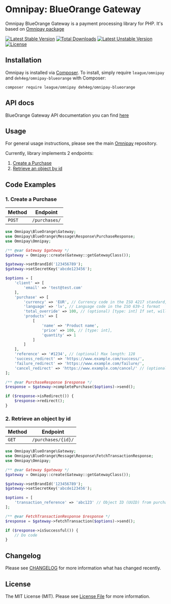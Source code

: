 # Omnipay: BlueOrange Gateway

Omnipay BlueOrange Gateway is a payment processing library for PHP. It's based on [Omnipay package](https://github.com/thephpleague/omnipay)

[![Latest Stable Version](https://poser.pugx.org/deh4eg/omnipay-blueorange/v)](//packagist.org/packages/deh4eg/omnipay-blueorange) [![Total Downloads](https://poser.pugx.org/deh4eg/omnipay-blueorange/downloads)](//packagist.org/packages/deh4eg/omnipay-blueorange) [![Latest Unstable Version](https://poser.pugx.org/deh4eg/omnipay-blueorange/v/unstable)](//packagist.org/packages/deh4eg/omnipay-blueorange) [![License](https://poser.pugx.org/deh4eg/omnipay-blueorange/license)](//packagist.org/packages/deh4eg/omnipay-blueorange)

## Installation

Omnipay is installed via [Composer](https://getcomposer.org/). To install, simply require `league/omnipay` and `deh4eg/omnipay-blueorange` with Composer:

`composer require league/omnipay deh4eg/omnipay-blueorange`

## API docs

BlueOrange Gateway API documentation you can find [here](https://gateway.blueorangebank.com/api/)

## Usage

For general usage instructions, please see the main [Omnipay](https://github.com/thephpleague/omnipay) repository.

Currently, library implements 2 endpoints:
1. [Create a Purchase](#1-create-a-purchase)
2. [Retrieve an object by id](#2-retrieve-an-object-by-id)

## Code Examples

### 1. Create a Purchase

|Method|Endpoint|
|---|---|
|`POST`|`/purchases/`|

```php
use Omnipay\BlueOrange\Gateway;
use Omnipay\BlueOrange\Message\Response\PurchaseResponse;
use Omnipay\Omnipay;

/** @var Gateway $gateway */
$gateway = Omnipay::create(Gateway::getGatewayClass());

$gateway->setBrandId('123456789');
$gateway->setSecretKey('abcde123456');

$options = [
    'client' => [
        'email' => 'test@test.com'
    ],
    'purchase' => [
        'currency' => 'EUR', // Currency code in the ISO 4217 standard,
        'language' => 'lv', // Language code in the ISO 639-1 format
        'total_override' => 100, // (optional) [type: int] If set, will override total sum from products[],
        'products' => [
            [
                'name' => 'Product name',
                'price' => 100, // [type: int],
                'quantity' => 1
            ]
        ]
    ],
    'reference' => '#1234', // (optional) Max length: 128
    'success_redirect' => 'https://www.example.com/success/',
    'failure_redirect' => 'https://www.example.com/failure/',
    'cancel_redirect' => 'https://www.example.com/cancel/' // (optional)
];

/** @var PurchaseResponse $response */
$response = $gateway->completePurchase($options)->send();

if ($response->isRedirect()) {
    $response->redirect();
}
```

### 2. Retrieve an object by id

|Method|Endpoint|
|---|---|
|`GET`|`/purchases/{id}/`|

```php
use Omnipay\BlueOrange\Gateway;
use Omnipay\BlueOrange\Message\Response\FetchTransactionResponse;
use Omnipay\Omnipay;

/** @var Gateway $gateway */
$gateway = Omnipay::create(Gateway::getGatewayClass());

$gateway->setBrandId('123456789');
$gateway->setSecretKey('abcde123456');

$options = [
    'transaction_reference' => 'abc123' // Object ID (UUID) from purchase response
];

/** @var FetchTransactionResponse $response */
$response = $gateway->fetchTransaction($options)->send();

if ($response->isSuccessful()) {
    // Do code
}
```

## Changelog

Please see [CHANGELOG](CHANGELOG.md) for more information what has changed recently.

## License

The MIT License (MIT). Please see [License File](LICENSE.md) for more information.